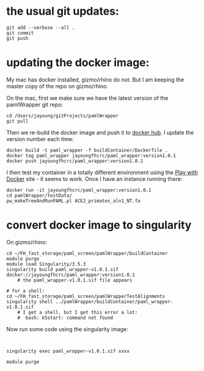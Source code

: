 # the usual git updates:
```
git add --verbose --all .
git commit
git push
```

# updating the docker image:

My mac has docker installed, gizmo/rhino do not. But I am keeping the master copy of the repo on gizmo/rhino.

On the mac, first we make sure we have the latest version of the pamlWrapper git repo:

```
cd /Users/jayoung/gitProjects/pamlWrapper
git pull
```

Then we re-build the docker image and push it to [docker hub](https://hub.docker.com/repository/docker/jayoungfhcrc/paml_wrapper).  I update the version number each time:
```
docker build -t paml_wrapper -f buildContainer/Dockerfile .
docker tag paml_wrapper jayoungfhcrc/paml_wrapper:version1.0.1
docker push jayoungfhcrc/paml_wrapper:version1.0.1
```

I then test my container in a totally different environment using the [Play with Docker](https://labs.play-with-docker.com) site - it seems to work. Once I have an instance running there:
```
docker run -it jayoungfhcrc/paml_wrapper:version1.0.1
cd pamlWrapper/testData/
pw_makeTreeAndRunPAML.pl ACE2_primates_aln1_NT.fa
```

# convert docker image to singularity

On gizmo/rhino:
```
cd ~/FH_fast_storage/paml_screen/pamlWrapper/buildContainer
module purge
module load Singularity/3.5.3
singularity build paml_wrapper-v1.0.1.sif docker://jayoungfhcrc/paml_wrapper:version1.0.1
    # the paml_wrapper-v1.0.1.sif file appears

# for a shell:
cd ~/FH_fast_storage/paml_screen/pamlWrapperTestAlignments
singularity shell ../pamlWrapper/buildContainer/paml_wrapper-v1.0.1.sif 
    # I get a shell, but I get this error a lot: 
    #  bash: k5start: command not found

```

Now run some code using the singularity image:
```


singularity exec paml_wrapper-v1.0.1.sif xxxx

module purge
```